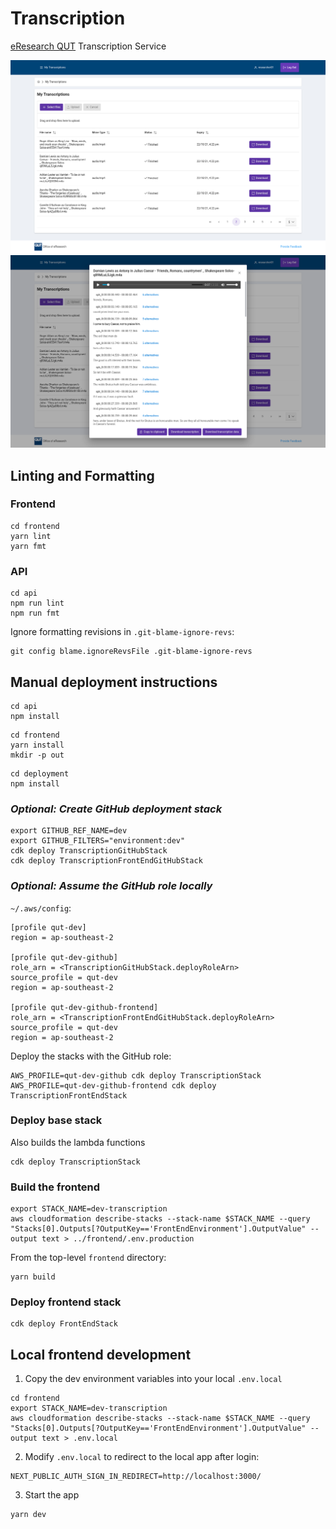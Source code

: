 # Transcription

[eResearch QUT](https://www.qut.edu.au/research/office-of-eresearch) Transcription Service

![homepage](images/homepage.png)
![transcription](images/transcription.png)

## Linting and Formatting

### Frontend

```
cd frontend
yarn lint
yarn fmt
```

### API

```
cd api
npm run lint
npm run fmt
```

Ignore formatting revisions in `.git-blame-ignore-revs`:

```
git config blame.ignoreRevsFile .git-blame-ignore-revs
```

## Manual deployment instructions

```
cd api
npm install
```

```
cd frontend
yarn install
mkdir -p out
```

```
cd deployment
npm install
```

### *Optional: Create GitHub deployment stack*

```
export GITHUB_REF_NAME=dev
export GITHUB_FILTERS="environment:dev"
cdk deploy TranscriptionGitHubStack
cdk deploy TranscriptionFrontEndGitHubStack
```

### *Optional: Assume the GitHub role locally*


`~/.aws/config`:

```
[profile qut-dev]
region = ap-southeast-2

[profile qut-dev-github]
role_arn = <TranscriptionGitHubStack.deployRoleArn>
source_profile = qut-dev
region = ap-southeast-2

[profile qut-dev-github-frontend]
role_arn = <TranscriptionFrontEndGitHubStack.deployRoleArn>
source_profile = qut-dev
region = ap-southeast-2
```

Deploy the stacks with the GitHub role:

```
AWS_PROFILE=qut-dev-github cdk deploy TranscriptionStack
AWS_PROFILE=qut-dev-github-frontend cdk deploy TranscriptionFrontEndStack
```

### Deploy base stack

Also builds the lambda functions

```
cdk deploy TranscriptionStack
```

### Build the frontend

```
export STACK_NAME=dev-transcription
aws cloudformation describe-stacks --stack-name $STACK_NAME --query "Stacks[0].Outputs[?OutputKey=='FrontEndEnvironment'].OutputValue" --output text > ../frontend/.env.production
```

From the top-level `frontend` directory:

```
yarn build
```

### Deploy frontend stack

```
cdk deploy FrontEndStack
```

## Local frontend development
1. Copy the dev environment variables into your local `.env.local`
```
cd frontend
export STACK_NAME=dev-transcription
aws cloudformation describe-stacks --stack-name $STACK_NAME --query "Stacks[0].Outputs[?OutputKey=='FrontEndEnvironment'].OutputValue" --output text > .env.local
```
2. Modify `.env.local` to redirect to the local app after login:
```
NEXT_PUBLIC_AUTH_SIGN_IN_REDIRECT=http://localhost:3000/
```
3. Start the app
```
yarn dev
```
